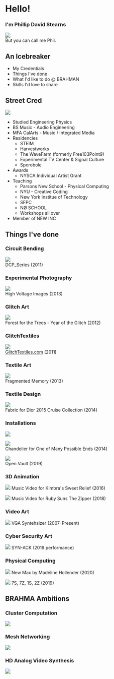 # Hello!

### I'm Phillip David Stearns

![](images/talk.jpg)<br>
But you can call me Phil.

## An Icebreaker

* My Credentials
* Things I've done
* What I'd like to do @ BRAHMAN
* Skills I'd love to share

## Street Cred

![](images/cred.jpg)

* Studied Engineering Physics
* BS Music - Audio Engineering
* MFA CalArts - Music / Integrated Media
* Residencies
	* STEIM
	* Harvestworks
	* The WaveFarm (formerly Free103Point9)
	* Experimental TV Center & Signal Culture
	* Sporobole
* Awards
	* NYSCA Individual Artist Grant
* Teaching
	* Parsons New School - Physical Computing
	* NYU - Creative Coding
	* New York Institue of Technology
	* SFPC
	* NØ SCHOOL
	* Workshops all over
* Member of NEW INC

## Things I've done

### Circuit Bending

![](images/circuitbending.jpg)<br>
DCP_Series (2011)

### Experimental Photography

![](images/photography.png)<br>
High Voltage Images (2013)

### Glitch Art

![](images/glitchart.jpg)<br>
Forest for the Trees - Year of the Glitch (2012)

### GlitchTextiles

![](images/glitchtextiles.jpg)<br>
[GlitchTextiles.com](https://glitchtextiles.com) (2011)

### Textile Art

![](images/textileart.jpg)<br>
Fragmented Memory (2013)

### Textile Design

![](images/textiledesign.jpg)<br>
Fabric for Dior 2015 Cruise Collection (2014)

### Installations

![](images/)

![](images/chandelier.jpg)<br>
Chandelier for One of Many Possible Ends (2014)

![](images/openvault.jpg)<br>
Open Vault (2019)

### 3D Animation

![](images/animation.png)
Music Video for Kimbra's Sweet Relief (2016)

![](images/animation-02.png)
Music Video for Ruby Suns The Zipper (2018)

### Video Art

![](images/videosynthesis.jpg)
VGA Syntehsizer (2007-Present)

### Cyber Security Art

![](images/cybersecurity.jpg)
SYN-ACK (2019 performance)

### Physical Computing

![](images/madeline-hollander.jpg)
New Max by Madeline Hollender (2020)

![](images/Tauba-Auerbach.jpg)
7S, 7Z, 1S, 2Z (2019)

## BRAHMA Ambitions

### Cluster Computation

![](images/cluster.jpg)

### Mesh Networking

![](images/mesh.jpg)

### HD Analog Video Synthesis

![](images/analogvideo.png)